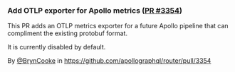 ### Add OTLP exporter for Apollo metrics ([PR #3354](https://github.com/apollographql/router/pull/3354))

This PR adds an OTLP metrics exporter for a future Apollo pipeline that can compliment the existing protobuf format.

It is currently disabled by default.

By [@BrynCooke](https://github.com/BrynCooke) in https://github.com/apollographql/router/pull/3354
